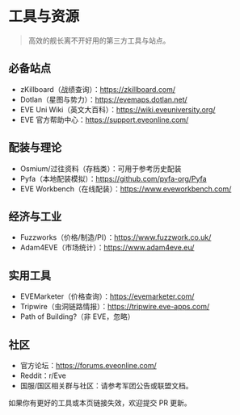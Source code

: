 # 工具与资源

> 高效的舰长离不开好用的第三方工具与站点。

## 必备站点
- zKillboard（战绩查询）：https://zkillboard.com/
- Dotlan（星图与势力）：https://evemaps.dotlan.net/
- EVE Uni Wiki（英文大百科）：https://wiki.eveuniversity.org/
- EVE 官方帮助中心：https://support.eveonline.com/

## 配装与理论
- Osmium/过往资料（存档类）：可用于参考历史配装
- Pyfa（本地配装模拟）：https://github.com/pyfa-org/Pyfa
- EVE Workbench（在线配装）：https://www.eveworkbench.com/

## 经济与工业
- Fuzzworks（价格/制造/PI）：https://www.fuzzwork.co.uk/
- Adam4EVE（市场统计）：https://www.adam4eve.eu/

## 实用工具
- EVEMarketer（价格查询）：https://evemarketer.com/
- Tripwire（虫洞链路情报）：https://tripwire.eve-apps.com/
- Path of Building?（非 EVE，忽略）

## 社区
- 官方论坛：https://forums.eveonline.com/
- Reddit：r/Eve
- 国服/国区相关群与社区：请参考军团公告或联盟文档。

如果你有更好的工具或本页链接失效，欢迎提交 PR 更新。